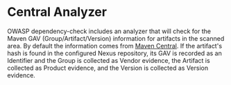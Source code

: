 Central Analyzer
==============

OWASP dependency-check includes an analyzer that will check for the Maven GAV
(Group/Artifact/Version) information for artifacts in the scanned area. By
default the information comes from [Maven Central][1]. If the artifact's hash
is found in the configured Nexus repository, its GAV is recorded as an Identifier
and the Group is collected as Vendor evidence, the Artifact is collected as Product
evidence, and the Version is collected as Version evidence.

[1]: http://search.maven.org/            "Maven Central"

